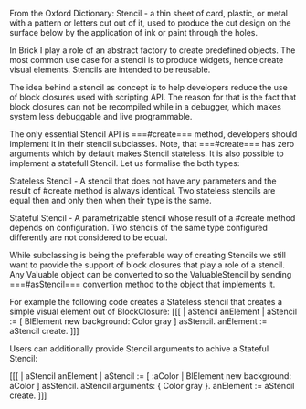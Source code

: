 From the Oxford Dictionary:
Stencil - a thin sheet of card, plastic, or metal with a pattern or letters cut out of it, used to produce the cut design on the surface below by the application of ink or paint through the holes.

In Brick I play a role of an abstract factory to create predefined objects. The most common use case for a stencil is to produce widgets, hence create visual elements. Stencils are intended to be reusable.

The idea behind a stencil as concept is to help developers reduce the use of block closures used with scripting API. The reason for that is the fact that block closures can not be recompiled while in a debugger, which makes system less debuggable and live programmable.

The only essential Stencil API is ===#create=== method, developers should implement it in their stencil subclasses. Note, that ===#create=== has zero arguments which by default makes Stencil stateless. It is also possible to implement a statefull Stencil. Let us formalise the both types:

 Stateless Stencil - A stencil that does not have any parameters and the result of #create method is always identical. Two stateless stencils are equal then and only then when their type is the same.

 Stateful Stencil - A parametrizable stencil whose result of a #create method depends on configuration. Two stencils of the same type configured differently are not considered to be equal.

While subclassing is being the preferable way of creating Stencils we still want to provide the support of block closures that play a role of a stencil. Any Valuable object can be converted to so the ValuableStencil by sending ===#asStencil=== convertion method to the object that implements it.

For example the following code creates a Stateless stencil that creates a simple visual element out of BlockClosure:
[[[
| aStencil anElement |
aStencil := [ BlElement new background: Color gray ] asStencil.
anElement := aStencil create.
]]]

Users can additionally provide Stencil arguments to achive a Stateful Stencil:

[[[
| aStencil anElement |
aStencil := [ :aColor | BlElement new background: aColor ] asStencil.
aStencil arguments: { Color gray }.
anElement := aStencil create.
]]]
